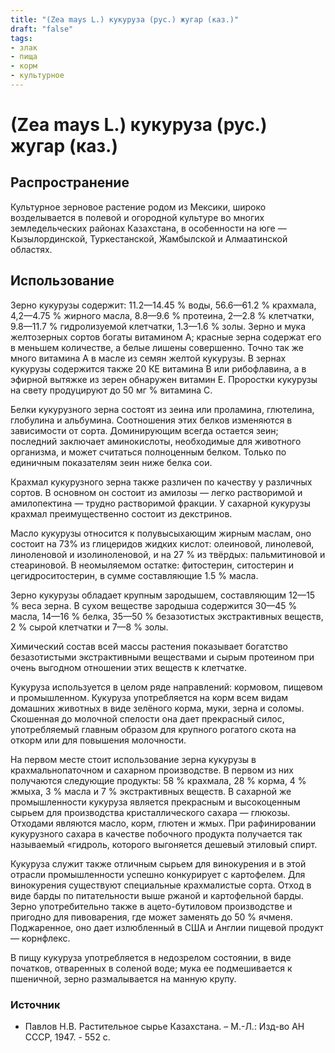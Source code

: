 ```yaml
---
title: "(Zea mays L.) кукуруза (рус.) жугар (каз.)"
draft: "false"
tags:
- злак
- пища
- корм
- культурное
--- 
```

# (Zea mays L.) кукуруза (рус.) жугар (каз.)
## Распространение
Культурное зерновое растение родом из Мексики, широко возделывается в полевой и огородной культуре во многих земледельческих районах Казахстана, в особенности на юге — Кызылординской, Туркестанской, Жамбылской и Алмаатинской областях.
## Использование
Зерно кукурузы содержит: 11.2—14.45 % воды, 56.6—61.2 % крахмала, 4,2—4.75 % жирного масла, 8.8—9.6 % протеина, 2—2.8 % клетчатки, 9.8—11.7 % гидролизуемой клетчатки, 1.3—1.6 % золы. Зерно и мука желтозерных сортов богаты витамином А; красные зерна содержат его в меньшем количестве, а белые лишены совершенно. Точно так же много витамина А в масле из семян желтой кукурузы. В зернах кукурузы содержится также 20 КЕ витамина В или рибофлавина, а в эфирной вытяжке из зерен обнаружен витамин Е. Проростки кукурузы на свету продуцируют до 50 мг % витамина С. 

Белки кукурузного зерна состоят из зеина или проламина, глютелина, глобулина и альбумина. Соотношения этих белков изменяются в зависимости от сорта. Доминирующим всегда остается зеин; последний заключает аминокислоты, необходимые для животного организма, и может считаться полноценным белком. Только по единичным показателям зеин ниже белка сои. 

Крахмал кукурузного зерна также различен по качеству у различных сортов. В основном он состоит из амилозы — легко растворимой и амилопектина — трудно растворимой фракции. У сахарной кукурузы крахмал преимущественно состоит из декстринов. 

Масло кукурузы относится к полувысыхающим жирным маслам, оно состоит на 73% из глицеридов жидких кислот: олеиновой, линолевой, линоленовой и изолиноленовой, и на 27 % из твёрдых: пальмитиновой и стеариновой. В неомыляемом остатке: фитостерин, ситостерин и цегидроситостерин, в сумме составляющие 1.5 % масла. 

Зерно кукурузы обладает крупным зародышем, составляющим 12—15 % веса зерна. В сухом веществе зародыша содержится 30—45 % масла, 14—16 % белка, 35—50 % безазотистых экстрактивных веществ, 2 % сырой клетчатки и 7—8 % золы. 

Химический состав всей массы растения показывает богатство безазотистыми экстрактивными веществами и сырым протеином при очень выгодном отношении этих веществ к клетчатке. 

Кукуруза используется в целом ряде направлений: кормовом, пищевом и промышленном. Кукуруза употребляется на корм всем видам домашних животных в виде зелёного корма, муки, зерна и соломы. Скошенная до молочной спелости она дает прекрасный силос, употребляемый главным образом для крупного рогатого скота на откорм или для повышения молочности. 

На первом месте стоит использование зерна кукурузы в крахмальнопаточном и сахарном производстве. В первом из них получаются следующие продукты: 58 % крахмала, 28 % корма, 4 % жмыха, 3 % масла и 7 % экстрактивных веществ. В сахарной же промышленности кукуруза является прекрасным и высокоценным сырьем для производства кристаллического сахара — глюкозы. Отходами являются масло, корм, глютен и жмых. При рафинировании кукурузного сахара в качестве побочного продукта получается так называемый «гидроль, которого выгоняется дешевый этиловый спирт. 

Кукуруза служит также отличным сырьем для винокурения и в этой отрасли промышленности успешно конкурирует с картофелем. Для винокурения существуют специальные крахмалистые сорта. Отход в виде барды по питательности выше ржаной и картофельной барды. Зерно употребительно также в ацето-бутиловом производстве и пригодно для пивоварения, где может заменять до 50 % ячменя. Поджаренное, оно дает излюбленный в США и Англии пищевой продукт — корнфлекс.

В пищу кукуруза употребляется в недозрелом состоянии, в виде початков, отваренных в соленой воде; мука ее подмешивается к пшеничной, зерно размалывается на манную крупу.  

### Источник
* Павлов Н.В. Растительное сырье Казахстана. – М.-Л.: Изд-во АН СССР, 1947. - 552 с.
